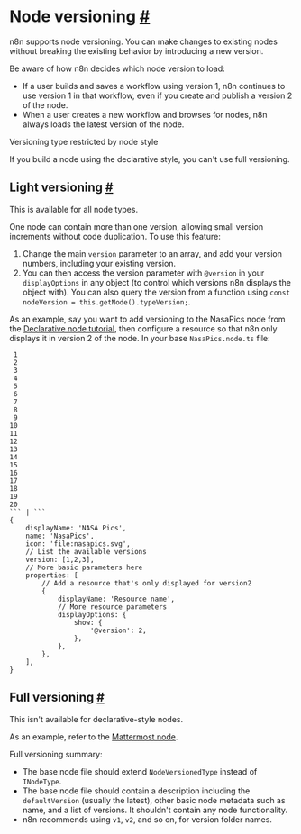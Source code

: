 # Node versioning [\#](https://docs.n8n.io/integrations/creating-nodes/build/reference/node-versioning/\#node-versioning "Permanent link")

n8n supports node versioning. You can make changes to existing nodes without breaking the existing behavior by introducing a new version.

Be aware of how n8n decides which node version to load:

- If a user builds and saves a workflow using version 1, n8n continues to use version 1 in that workflow, even if you create and publish a version 2 of the node.
- When a user creates a new workflow and browses for nodes, n8n always loads the latest version of the node.

Versioning type restricted by node style

If you build a node using the declarative style, you can't use full versioning.

## Light versioning [\#](https://docs.n8n.io/integrations/creating-nodes/build/reference/node-versioning/\#light-versioning "Permanent link")

This is available for all node types.

One node can contain more than one version, allowing small version increments without code duplication. To use this feature:

1. Change the main `version` parameter to an array, and add your version numbers, including your existing version.
2. You can then access the version parameter with `@version` in your `displayOptions` in any object (to control which versions n8n displays the object with). You can also query the version from a function using `const nodeVersion = this.getNode().typeVersion;`.

As an example, say you want to add versioning to the NasaPics node from the [Declarative node tutorial](https://docs.n8n.io/integrations/creating-nodes/build/declarative-style-node/), then configure a resource so that n8n only displays it in version 2 of the node. In your base `NasaPics.node.ts` file:

```
 1
 2
 3
 4
 5
 6
 7
 8
 9
10
11
12
13
14
15
16
17
18
19
20
``` | ```
{
    displayName: 'NASA Pics',
    name: 'NasaPics',
    icon: 'file:nasapics.svg',
    // List the available versions
    version: [1,2,3],
    // More basic parameters here
    properties: [
        // Add a resource that's only displayed for version2
        {
            displayName: 'Resource name',
            // More resource parameters
            displayOptions: {
                show: {
                    '@version': 2,
                },
            },
        },
    ],
}
```

## Full versioning [\#](https://docs.n8n.io/integrations/creating-nodes/build/reference/node-versioning/\#full-versioning "Permanent link")

This isn't available for declarative-style nodes.

As an example, refer to the [Mattermost node](https://github.com/n8n-io/n8n/tree/master/packages/nodes-base/nodes/Mattermost).

Full versioning summary:

- The base node file should extend `NodeVersionedType` instead of `INodeType`.
- The base node file should contain a description including the `defaultVersion` (usually the latest), other basic node metadata such as name, and a list of versions. It shouldn't contain any node functionality.
- n8n recommends using `v1`, `v2`, and so on, for version folder names.